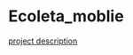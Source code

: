 # Ecoleta_moblie

[project description](https://github.com/guilhermegoa/Projeto_NextLevelWeek_Ecoleta)
